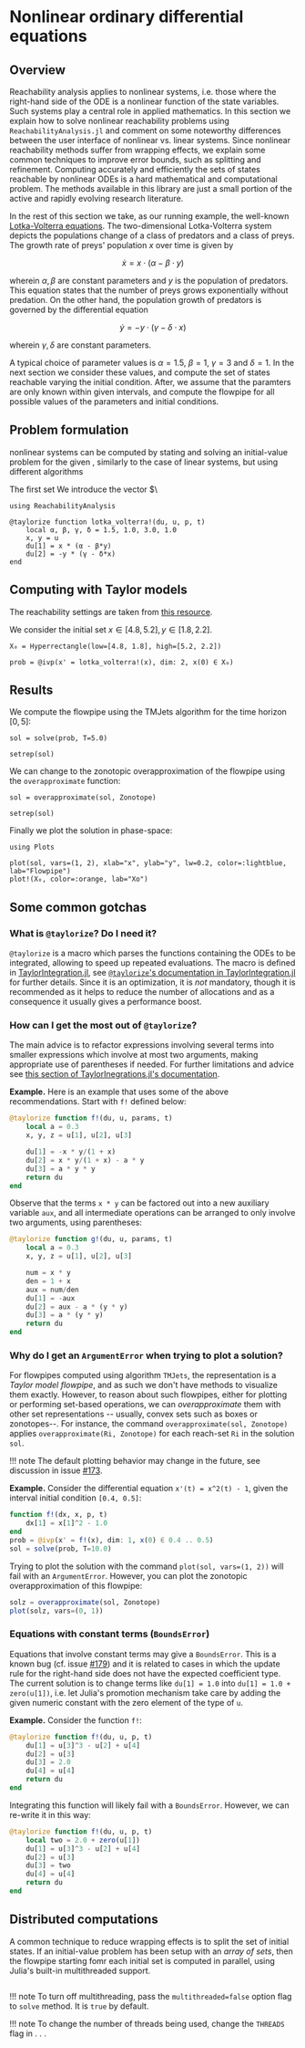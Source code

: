 # Nonlinear ordinary differential equations

## Overview

Reachability analysis applies to nonlinear systems, i.e. those where the right-hand
side of the ODE is a nonlinear function of the state variables. Such systems
play a central role in applied mathematics. In this section we explain how to solve
nonlinear reachability problems using `ReachabilityAnalysis.jl` and comment on some
noteworthy differences between the user interface of nonlinear vs. linear systems.
Since nonlinear reachability methods suffer from wrapping effects, we explain some
common techniques to improve error bounds, such as splitting and refinement.
Computing accurately and efficiently the sets of states reachable by nonlinear ODEs
is a hard mathematical and computational problem. The methods available in this
library are just a small portion of the active and rapidly evolving research
literature.

In the rest of this section we take, as our running example, the well-known
[Lotka-Volterra equations](https://en.wikipedia.org/wiki/Lotka%E2%80%93Volterra_equations).
The two-dimensional Lotka-Volterra system depicts the populations change of a class of predators and a class of preys. The growth rate of preys' population $x$ over time is given by

```math
\dot{x} = x\cdot (\alpha - \beta \cdot y)
```
wherein  $\alpha, \beta$ are constant parameters and $y$ is the population of predators.
This equation states that the number of preys grows exponentially without predation.
On the other hand, the population growth of predators is governed by the differential
equation

```math
\dot{y} = -y\cdot (\gamma - \delta\cdot x)
```
wherein  $\gamma, \delta$ are constant parameters.

A typical choice of parameter values is $\alpha = 1.5$, $\beta = 1$,
$\gamma = 3$ and $\delta = 1$. In the next section we consider these values, and
compute the set of states reachable varying the initial condition. After, we assume
that the paramters are only known within given intervals, and compute the flowpipe
for all possible values of the parameters and initial conditions.

## Problem formulation

nonlinear systems can be computed by stating and solving an initial-value
problem for the given , similarly to the case of linear systems, but using different algorithms

The first set
We introduce the vector $\

```@example lotka_volterra
using ReachabilityAnalysis

@taylorize function lotka_volterra!(du, u, p, t)
    local α, β, γ, δ = 1.5, 1.0, 3.0, 1.0
    x, y = u
    du[1] = x * (α - β*y)
    du[2] = -y * (γ - δ*x)
end
```

## Computing with Taylor models

The reachability settings are taken from [this resource](https://ths.rwth-aachen.de/research/projects/hypro/lotka-volterra/).

We consider the initial set  $x\in [4.8,5.2], y \in [1.8,2.2]$.

```@example lotka_volterra
X₀ = Hyperrectangle(low=[4.8, 1.8], high=[5.2, 2.2])

prob = @ivp(x' = lotka_volterra!(x), dim: 2, x(0) ∈ X₀)
```

## Results

We compute the flowpipe using the TMJets algorithm for the time horizon $[0,5]$:

```@example lotka_volterra
sol = solve(prob, T=5.0)

setrep(sol)
```

We can change to the zonotopic overapproximation of the flowpipe using
the `overapproximate` function:

```@example lotka_volterra
sol = overapproximate(sol, Zonotope)

setrep(sol)
```

Finally we plot the solution in phase-space:

```@example lotka_volterra
using Plots

plot(sol, vars=(1, 2), xlab="x", ylab="y", lw=0.2, color=:lightblue, lab="Flowpipe")
plot!(X₀, color=:orange, lab="Xo")
```

## Some common gotchas

### What is `@taylorize`? Do I need it?

`@taylorize` is a macro which parses the functions containing the ODEs to be integrated,
allowing to speed up repeated evaluations. The macro is defined in
[TaylorIntegration.jl](https://github.com/PerezHz/TaylorIntegration.jl), see
[`@taylorize`'s documentation in TaylorIntegration.jl](https://perezhz.github.io/TaylorIntegration.jl/stable/taylorize/)
for further details. Since it is an optimization, it is *not* mandatory,
though it is recommended as it helps to reduce the number of allocations and as a
consequence it usually gives a performance boost.

### How can I get the most out of `@taylorize`?

The main advice is to refactor expressions involving several terms into smaller
expressions which involve at most two arguments, making appropriate use of parentheses
if needed. For further limitations and advice see [this section of TaylorInegrations.jl's
documentation](https://perezhz.github.io/TaylorIntegration.jl/stable/taylorize/#Limitations-and-some-advices-1).

**Example.** Here is an example that uses some of the above recommendations.
Start with `f!` defined below:

```julia
@taylorize function f!(du, u, params, t)
    local a = 0.3
    x, y, z = u[1], u[2], u[3]

    du[1] = -x * y/(1 + x)
    du[2] = x * y/(1 + x) - a * y
    du[3] = a * y * y
    return du
end
```

Observe that the terms `x * y` can be factored out into a new auxiliary variable
`aux`, and all intermediate operations can be arranged to only involve two arguments,
using parentheses:

```julia
@taylorize function g!(du, u, params, t)
    local a = 0.3
    x, y, z = u[1], u[2], u[3]

    num = x * y
    den = 1 + x
    aux = num/den
    du[1] = -aux
    du[2] = aux - a * (y * y)
    du[3] = a * (y * y)
    return du
end
```

### Why do I get an `ArgumentError` when trying to plot a solution?

For flowpipes computed using algorithm `TMJets`, the representation is a
*Taylor model flowpipe*, and as such we don't have methods to visualize them exactly.
However, to reason about such flowpipes, either for plotting or performing set-based
operations, we can *overapproximate* them with other set representations
-- usually, convex sets such as boxes or zonotopes--. For instance, the command
`overapproximate(sol, Zonotope)` applies `overapproximate(Ri, Zonotope)` for each
reach-set `Ri` in the solution `sol`.

!!! note
    The default plotting behavior may change in the future, see discussion in
    issue [#173](https://github.com/JuliaReach/ReachabilityAnalysis.jl/issues/173).

**Example.** Consider the differential equation `x'(t) = x^2(t) - 1`, given the interval
initial condition `[0.4, 0.5]`:

```julia
function f!(dx, x, p, t)
    dx[1] = x[1]^2 - 1.0
end
prob = @ivp(x' = f!(x), dim: 1, x(0) ∈ 0.4 .. 0.5)
sol = solve(prob, T=10.0)
```
Trying to plot the solution with the command `plot(sol, vars=(1, 2))` will fail with
an `ArgumentError`. However, you can plot the zonotopic overapproximation of this flowpipe:

```julia
solz = overapproximate(sol, Zonotope)
plot(solz, vars=(0, 1))
```

### Equations with constant terms (`BoundsError`)

Equations that involve constant terms may give a `BoundsError`. This is a known bug
(cf. issue [#179](https://github.com/JuliaReach/ReachabilityAnalysis.jl/issues/179))
and it is related to cases in which the update rule for the right-hand side does not
have the expected coefficient type. The current solution is to change terms
like `du[1] = 1.0` into `du[1] = 1.0 + zero(u[1])`, i.e. let Julia's promotion mechanism
take care by adding the given numeric constant with the zero element of the type of `u`.

**Example.** Consider the function `f!`:

```julia
@taylorize function f!(du, u, p, t)
    du[1] = u[3]^3 - u[2] + u[4]
    du[2] = u[3]
    du[3] = 2.0
    du[4] = u[4]
    return du
end
```
Integrating this function will likely fail with a `BoundsError`. However, we can
re-write it in this way:

```julia
@taylorize function f!(du, u, p, t)
    local two = 2.0 + zero(u[1])
    du[1] = u[3]^3 - u[2] + u[4]
    du[2] = u[3]
    du[3] = two
    du[4] = u[4]
    return du
end
```

## Distributed computations

A common technique to reduce wrapping effects is to split the set of initial
states. If an initial-value problem has been setup with an *array of sets*, then
the flowpipe starting fomr each initial set is computed in parallel, using Julia's
built-in multithreaded support.

```julia

```

!!! note
    To turn off multithreading, pass the `multithreaded=false` option flag to
    `solve` method. It is `true` by default.


!!! note
    To change the number of threads being used, change the `THREADS` flag in . . .
